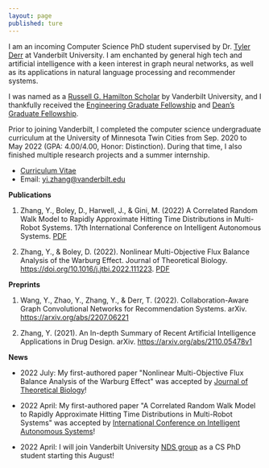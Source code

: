 ```yaml
---
layout: page
published: ture
---
```


I am an incoming Computer Science PhD student supervised by Dr. [Tyler Derr](https://tylersnetwork.github.io/) at Vanderbilt University. I am enchanted by general high tech and artificial intelligence with a keen interest in graph neural networks, as well as its applications in natural language processing and recommender systems. 

I was named as a [Russell G. Hamilton Scholar](https://gradschool.vanderbilt.edu/gli/russell-g-hamilton/) by Vanderbilt University, and I thankfully received the [Engineering Graduate Fellowship](https://gradschool.vanderbilt.edu/funding/) and [Dean’s Graduate Fellowship](https://gradschool.vanderbilt.edu/funding/university_scholarships.php).

Prior to joining Vanderbilt, I completed the computer science undergraduate curriculum at the University of Minnesota Twin Cities from Sep. 2020 to May 2022 (GPA: 4.00/4.00, Honor: Distinction). During that time, I also finished multiple research projects and a summer internship.

- [Curriculum Vitae](https://yizhan2854.github.io/CV_July21_Updated.pdf)
- Email: <yi.zhang@vanderbilt.edu>

**Publications**

1. Zhang, Y., Boley, D., Harwell, J., & Gini, M. (2022) A Correlated Random Walk Model to Rapidly Approximate Hitting Time Distributions in Multi-Robot Systems. 17th International Conference on Intelligent Autonomous Systems. [PDF](https://yizhan2854.github.io/swarmrobot.pdf)

2. Zhang, Y., & Boley, D. (2022). Nonlinear Multi-Objective Flux Balance Analysis of the Warburg Effect. Journal of Theoretical Biology. https://doi.org/10.1016/j.jtbi.2022.111223. [PDF](https://yizhan2854.github.io/biooptimization.pdf) 

**Preprints**

1. Wang, Y., Zhao, Y., Zhang, Y., & Derr, T. (2022). Collaboration-Aware Graph Convolutional Networks for Recommendation Systems. arXiv. https://arxiv.org/abs/2207.06221

2. Zhang, Y. (2021). An In-depth Summary of Recent Artificial Intelligence Applications in Drug Design. arXiv. https://arxiv.org/abs/2110.05478v1

**News**

- 2022 July: My first-authored paper "Nonlinear Multi-Objective Flux Balance Analysis of the Warburg Effect" was accepted by [Journal of Theoretical Biology](https://www.journals.elsevier.com/journal-of-theoretical-biology)!

- 2022 April: My first-authored paper "A Correlated Random Walk Model to Rapidly Approximate Hitting Time Distributions in Multi-Robot Systems" was accepted by [International Conference on Intelligent Autonomous Systems](https://www.ias-17.org/)!

- 2022 April: I will join Vanderbilt University [NDS group](https://nds-vu.github.io/) as a CS PhD student starting this August!


